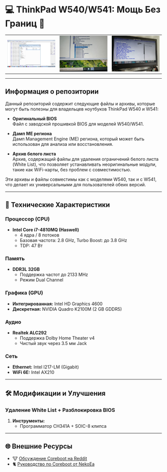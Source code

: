 # 💻 ThinkPad W540/W541: Мощь Без Границ 🚀

<table align="center">
  <tr>
    <td><img src="Images/IMG-20241217-WA0004.jpg" width="180" alt="Дампы"></td>
    <td><img src="Images/IMG-20241219-WA0006.jpg" width="180" alt="Модуль Intel AX210"></td>
    <td><img src="Images/IMG-20241219-WA0005.jpg" width="180" alt="Интерфейс BIOS"></td>
  </tr>
</table>

---

## **Информация о репозитории**

Данный репозиторий содержит следующие файлы и архивы, которые могут быть полезны для владельцев ноутбуков ThinkPad W540 и W541:

- **Оригинальный BIOS**  
  Файл с заводской прошивкой BIOS для моделей W540/W541.

- **Дамп ME региона**  
  Дамп Management Engine (ME) региона, который может быть использован для анализа или восстановления.

- **Архив белого листа**  
  Архив, содержащий файлы для удаления ограничений белого листа (White List), что позволяет устанавливать неоригинальные модули, такие как WiFi-карты, без проблем с совместимостью.

Эти архивы и файлы совместимы как с моделями W540, так и с W541, что делает их универсальными для пользователей обеих версий.

---

## 🔧 Технические Характеристики

### **Процессор (CPU)**
- **Intel Core i7-4810MQ (Haswell)**  
  - 4 ядра / 8 потоков  
  - Базовая частота: 2.8 GHz, Turbo Boost: до 3.8 GHz  
  - TDP: 47 Вт  

### **Память**
- **DDR3L 32GB**  
  - Поддержка частот до 2133 MHz  
  - Режим Dual Channel

### **Графика (GPU)**
- **Интегрированная:** Intel HD Graphics 4600  
- **Дискретная:** NVIDIA Quadro K2100M (2 GB GDDR5)  

### **Аудио**
- **Realtek ALC292**  
  - Поддержка Dolby Home Theater v4  
  - Чистый звук через 3.5 мм Jack

### **Сеть**
- **Ethernet:** Intel I217-LM (Gigabit)  
- **WiFi 6E:** Intel AX210 

---

## 🛠 Модификации и Улучшения

### **Удаление White List + Разблокировка BIOS**
1. **Инструменты:**  
   - Программатор CH341A + SOIC-8 клипса

---

## 🌐 Внешние Ресурсы

- 🐮 [Обсуждение Coreboot на Reddit](https://www.reddit.com/r/coreboot/comments/12oeag8/thinkpad_w541_coreboottianocore_guide/)
- 🐈 [Руководство по Coreboot от NekoEa](https://blog.nekoea.red/posts/coreboot/)
